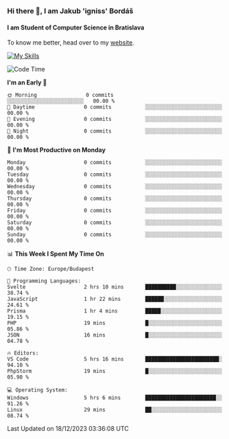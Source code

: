 ### Hi there 👋, I am Jakub 'igniss' Bordáš

#### I am Student of Computer Science in Bratislava
To know me better, head over to my [website](https://bordas.sk).

[![My Skills](https://skillicons.dev/icons?i=js,html,css,figma,svelte,java,kotlin,python,postgresql,typescript,nest,nodejs)](https://bordas.sk)


<!--START_SECTION:waka-->
![Code Time](http://img.shields.io/badge/Code%20Time-1%2C314%20hrs%2034%20mins-blue)

**I'm an Early 🐤** 

```text
🌞 Morning                0 commits           ░░░░░░░░░░░░░░░░░░░░░░░░░   00.00 % 
🌆 Daytime                0 commits           ░░░░░░░░░░░░░░░░░░░░░░░░░   00.00 % 
🌃 Evening                0 commits           ░░░░░░░░░░░░░░░░░░░░░░░░░   00.00 % 
🌙 Night                  0 commits           ░░░░░░░░░░░░░░░░░░░░░░░░░   00.00 % 
```
📅 **I'm Most Productive on Monday** 

```text
Monday                   0 commits           ░░░░░░░░░░░░░░░░░░░░░░░░░   00.00 % 
Tuesday                  0 commits           ░░░░░░░░░░░░░░░░░░░░░░░░░   00.00 % 
Wednesday                0 commits           ░░░░░░░░░░░░░░░░░░░░░░░░░   00.00 % 
Thursday                 0 commits           ░░░░░░░░░░░░░░░░░░░░░░░░░   00.00 % 
Friday                   0 commits           ░░░░░░░░░░░░░░░░░░░░░░░░░   00.00 % 
Saturday                 0 commits           ░░░░░░░░░░░░░░░░░░░░░░░░░   00.00 % 
Sunday                   0 commits           ░░░░░░░░░░░░░░░░░░░░░░░░░   00.00 % 
```


📊 **This Week I Spent My Time On** 

```text
🕑︎ Time Zone: Europe/Budapest

💬 Programming Languages: 
Svelte                   2 hrs 10 mins       ██████████░░░░░░░░░░░░░░░   38.74 % 
JavaScript               1 hr 22 mins        ██████░░░░░░░░░░░░░░░░░░░   24.61 % 
Prisma                   1 hr 4 mins         █████░░░░░░░░░░░░░░░░░░░░   19.15 % 
PHP                      19 mins             █░░░░░░░░░░░░░░░░░░░░░░░░   05.86 % 
JSON                     16 mins             █░░░░░░░░░░░░░░░░░░░░░░░░   04.78 % 

🔥 Editors: 
VS Code                  5 hrs 16 mins       ████████████████████████░   94.10 % 
PhpStorm                 19 mins             █░░░░░░░░░░░░░░░░░░░░░░░░   05.90 % 

💻 Operating System: 
Windows                  5 hrs 6 mins        ███████████████████████░░   91.26 % 
Linux                    29 mins             ██░░░░░░░░░░░░░░░░░░░░░░░   08.74 % 
```


 Last Updated on 18/12/2023 03:36:08 UTC
<!--END_SECTION:waka-->
